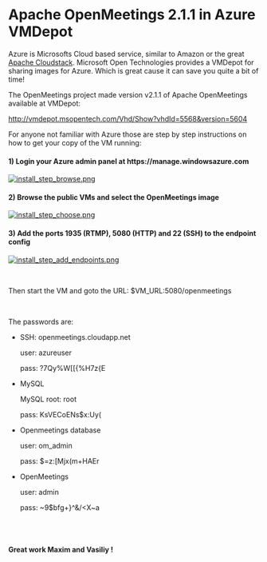 <!--
Licensed under the Apache License, Version 2.0 (the "License") http://www.apache.org/licenses/LICENSE-2.0
-->
<!---
layout: post
title: Apache OpenMeetings 2.1.1 in Azure VMDepot
date: '2013-10-05T04:38:59+00:00'
permalink: apache_openmeetings_2_1_12
-->

# Apache OpenMeetings 2.1.1 in Azure VMDepot

<p>Azure is Microsofts Cloud based service, similar to Amazon or the great <a href="http://cloudstack.apache.org" target="_blank">Apache Cloudstack</a>. Microsoft Open Technologies provides a VMDepot for sharing images for Azure. Which is great cause it can save you quite a bit of time!</p>
<p>
The  OpenMeetings project made version v2.1.1 of Apache OpenMeetings available at VMDepot: </p>
<p><a href="http://vmdepot.msopentech.com/Vhd/Show?vhdId=5568&amp;version=5604" target="_BLANK">http://vmdepot.msopentech.com/Vhd/Show?vhdId=5568&amp;version=5604</a></p>
<p>
For anyone not familiar with Azure those are step by step instructions on how to get your copy of the VM running:</p>
<h4>1) Login your Azure admin panel at https://manage.windowsazure.com</h4>

<a href="https://blogs.apache.org/openmeetings/mediaresource/84b123fd-e51e-4c76-b482-1cdb526a4185"><img src="https://blogs.apache.org/openmeetings/mediaresource/84b123fd-e51e-4c76-b482-1cdb526a4185?t=true" alt="install_step_browse.png"></img></a>

<h4>2) Browse the public VMs and select the OpenMeetings image</h4>

<a href="https://blogs.apache.org/openmeetings/mediaresource/84020922-a78b-4b16-a900-5d432329bc7e"><img src="https://blogs.apache.org/openmeetings/mediaresource/84020922-a78b-4b16-a900-5d432329bc7e?t=true" alt="install_step_choose.png"></img></a>

<h4>3) Add the ports 1935 (RTMP), 5080 (HTTP) and 22 (SSH) to the endpoint config</h4>

<a href="https://blogs.apache.org/openmeetings/mediaresource/2fbf5285-e057-4401-9cfd-88dcb8cbdb9c"><img src="https://blogs.apache.org/openmeetings/mediaresource/2fbf5285-e057-4401-9cfd-88dcb8cbdb9c?t=true" alt="install_step_add_endpoints.png"></img></a>

<br/>
<p>Then start the VM and goto the URL: $VM_URL:5080/openmeetings</p>
<br/>
<p>The passwords are:</p>
<ul>
<li><p>SSH: openmeetings.cloudapp.net </p>
<p>user: azureuser</p>
<p>pass: ?7Qy%W[[{%H7z{E</p>
</li>
<li><p>MySQL</p>
<p>MySQL root: root</p>
<p>pass: KsVECoENs$x:Uy(</p>
</li>
<li><p>Openmeetings database</p>
<p>user: om_admin</p>
<p>pass: $=z:[Mjx(m+HAEr</p>
</li>
<li><p>OpenMeetings</p>
<p>user: admin</p>
<p>pass: &#126;9$bfg+}^&amp;/&lt;X&#126;a</p>
</li>
</ul>
<br/><br/>
<h4>Great work Maxim and Vasiliy !</h4>
<br/><br/>
